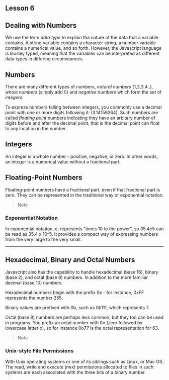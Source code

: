 ## Lesson 6

## Dealing with Numbers
We use the term *data type* to explain tha nature of the data that a variable contains. A string variable contains a character string, a number variable contains a numerical value, and so forth. However, the Javascript language is loosley typed, meaning that the variables can be interpreted as different data types in differing circumstances.

## Numbers
There are many different types of numbers, *natural numbers* (1,2,3,4..), *whole numbers* (simply add 0) and *negative numbers* which form the set of *integers*.

To express numbers falling between integers, you commonly use a decimal point with one or more digits following it: (3.14159264). Such numbers are called *floating point* numbers indicating they have an arbitary number of digits before and after the decimal point, that is the decimal point can float to any location in the number.

## Integers
An integer is a whole number - positive, negative, or zero. In other words, an integer is a numerical value without a fractional part.

## Floating-Point Numbers
Floating-point numbers have a fractional part, even if that fractional part is zero. They can be represented in the traditional way or exponential notation.

> Note
### Exponential Notation
In exponential notation, e, represents "times 10 to the power", so 35.4e5 can be read as 35.4 x 10^5. It provides a compact way of expressing numbers from the very large to the very small. 

----

## Hexadecimal, Binary and Octal Numbers
Javascript also has the capability to handle hexadecimal (base 16), binary (base 2), and octal (base 8) numbers. In addition to the more familiar decimal (base 10) numbers.

Hexadecimal numbers begin with the prefix 0x - for instance, 0xFF represents the number 255.

Binary values are prefixed with 0b, such as 0b111, which represents 7.

Octal (base 8) numbers are perhaps less common, but they too can be used in programs. You prefix an octal number with 0o (zero followed by lowercase letter o), so for instance 0o77 is the octal representation for 63.

> Note
### Unix-style File Permissions
With Unix operating systems or one of its siblings such as Linux, or Mac OS. The read, write and execute (rwx) permissions allocated to files in such systems are each associated with the three bits of a binary number. 
